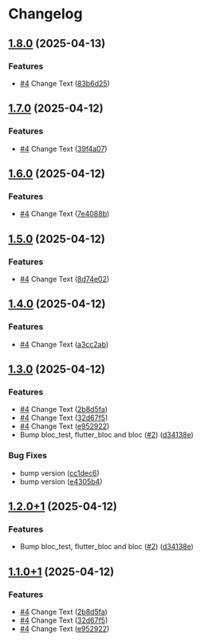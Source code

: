# Changelog

## [1.8.0](https://github.com/petermekhaeil/app_flutter_release_test/compare/app_flutter_release_test-v1.7.0...app_flutter_release_test-v1.8.0) (2025-04-13)


### Features

* [#4](https://github.com/petermekhaeil/app_flutter_release_test/issues/4) Change Text ([83b6d25](https://github.com/petermekhaeil/app_flutter_release_test/commit/83b6d25af73db7ab73b2e171de4835a7ea4dbc00))

## [1.7.0](https://github.com/petermekhaeil/app_flutter_release_test/compare/app_flutter_release_test-v1.6.0...app_flutter_release_test-v1.7.0) (2025-04-12)


### Features

* [#4](https://github.com/petermekhaeil/app_flutter_release_test/issues/4) Change Text ([39f4a07](https://github.com/petermekhaeil/app_flutter_release_test/commit/39f4a07b3e097eb5f768ea49d00d34d3f2a972ce))

## [1.6.0](https://github.com/petermekhaeil/app_flutter_release_test/compare/app_flutter_release_test-v1.5.0...app_flutter_release_test-v1.6.0) (2025-04-12)


### Features

* [#4](https://github.com/petermekhaeil/app_flutter_release_test/issues/4) Change Text ([7e4088b](https://github.com/petermekhaeil/app_flutter_release_test/commit/7e4088bf8b3289d0b5a02f628bbfd5d7839b3d19))

## [1.5.0](https://github.com/petermekhaeil/app_flutter_release_test/compare/app_flutter_release_test-v1.4.0...app_flutter_release_test-v1.5.0) (2025-04-12)


### Features

* [#4](https://github.com/petermekhaeil/app_flutter_release_test/issues/4) Change Text ([8d74e02](https://github.com/petermekhaeil/app_flutter_release_test/commit/8d74e024adc25ec515110895ef9994a8a692ca47))

## [1.4.0](https://github.com/petermekhaeil/app_flutter_release_test/compare/app_flutter_release_test-v1.3.0...app_flutter_release_test-v1.4.0) (2025-04-12)


### Features

* [#4](https://github.com/petermekhaeil/app_flutter_release_test/issues/4) Change Text ([a3cc2ab](https://github.com/petermekhaeil/app_flutter_release_test/commit/a3cc2abb638b81a94fe9758d068ad786bdf2dc22))

## [1.3.0](https://github.com/petermekhaeil/app_flutter_release_test/compare/app_flutter_release_test-v1.2.0...app_flutter_release_test-v1.3.0) (2025-04-12)


### Features

* [#4](https://github.com/petermekhaeil/app_flutter_release_test/issues/4) Change Text ([2b8d5fa](https://github.com/petermekhaeil/app_flutter_release_test/commit/2b8d5fa926c91f7185ae679f5a71b1c840131f2d))
* [#4](https://github.com/petermekhaeil/app_flutter_release_test/issues/4) Change Text ([32d67f5](https://github.com/petermekhaeil/app_flutter_release_test/commit/32d67f562a404f4f8b05f38c24db44f8c13c6727))
* [#4](https://github.com/petermekhaeil/app_flutter_release_test/issues/4) Change Text ([e952922](https://github.com/petermekhaeil/app_flutter_release_test/commit/e952922ac6cb7a19d34c8b8aa52fc65499520a9c))
* Bump bloc_test, flutter_bloc and bloc ([#2](https://github.com/petermekhaeil/app_flutter_release_test/issues/2)) ([d34138e](https://github.com/petermekhaeil/app_flutter_release_test/commit/d34138ec6579fa5c2a5158398506ad873d0eb9ce))


### Bug Fixes

* bump version ([cc1dec6](https://github.com/petermekhaeil/app_flutter_release_test/commit/cc1dec63a40823cfde06eade5b0df82afad70dd9))
* bump version ([e4305b4](https://github.com/petermekhaeil/app_flutter_release_test/commit/e4305b40a4c19e9a56af2d3cf47cfdec9b85f502))

## [1.2.0+1](https://github.com/petermekhaeil/app_flutter_release_test/compare/app_flutter_release_test-v1.1.0+1...app_flutter_release_test-v1.2.0+1) (2025-04-12)


### Features

* Bump bloc_test, flutter_bloc and bloc ([#2](https://github.com/petermekhaeil/app_flutter_release_test/issues/2)) ([d34138e](https://github.com/petermekhaeil/app_flutter_release_test/commit/d34138ec6579fa5c2a5158398506ad873d0eb9ce))

## [1.1.0+1](https://github.com/petermekhaeil/app_flutter_release_test/compare/app_flutter_release_test-v1.0.0+1...app_flutter_release_test-v1.1.0+1) (2025-04-12)


### Features

* [#4](https://github.com/petermekhaeil/app_flutter_release_test/issues/4) Change Text ([2b8d5fa](https://github.com/petermekhaeil/app_flutter_release_test/commit/2b8d5fa926c91f7185ae679f5a71b1c840131f2d))
* [#4](https://github.com/petermekhaeil/app_flutter_release_test/issues/4) Change Text ([32d67f5](https://github.com/petermekhaeil/app_flutter_release_test/commit/32d67f562a404f4f8b05f38c24db44f8c13c6727))
* [#4](https://github.com/petermekhaeil/app_flutter_release_test/issues/4) Change Text ([e952922](https://github.com/petermekhaeil/app_flutter_release_test/commit/e952922ac6cb7a19d34c8b8aa52fc65499520a9c))
